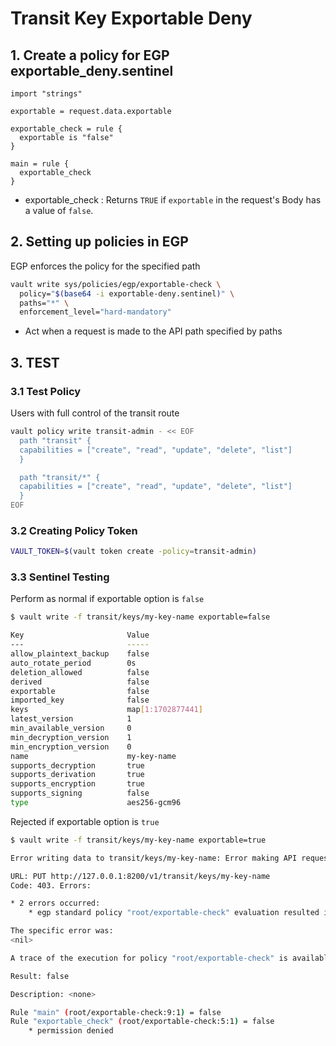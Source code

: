 # Transit Key Exportable Deny

## 1. Create a policy for EGP exportable_deny.sentinel

```hcl
import "strings"

exportable = request.data.exportable

exportable_check = rule {
  exportable is "false"
}

main = rule {
  exportable_check
}
```

- exportable_check : Returns `TRUE` if `exportable` in the request's Body has a value of `false`.


## 2. Setting up policies in EGP
EGP enforces the policy for the specified path

```bash
vault write sys/policies/egp/exportable-check \
  policy="$(base64 -i exportable-deny.sentinel)" \
  paths="*" \
  enforcement_level="hard-mandatory"
```

- Act when a request is made to the API path specified by paths

## 3. TEST

### 3.1 Test Policy

Users with full control of the transit route

```bash
vault policy write transit-admin - << EOF
  path "transit" {
  capabilities = ["create", "read", "update", "delete", "list"]
  }

  path "transit/*" {
  capabilities = ["create", "read", "update", "delete", "list"]
  }
EOF
```

### 3.2 Creating Policy Token

```bash
VAULT_TOKEN=$(vault token create -policy=transit-admin)
```

### 3.3 Sentinel Testing

Perform as normal if exportable option is `false`

```bash
$ vault write -f transit/keys/my-key-name exportable=false

Key                       Value
---                       -----
allow_plaintext_backup    false
auto_rotate_period        0s
deletion_allowed          false
derived                   false
exportable                false
imported_key              false
keys                      map[1:1702877441]
latest_version            1
min_available_version     0
min_decryption_version    1
min_encryption_version    0
name                      my-key-name
supports_decryption       true
supports_derivation       true
supports_encryption       true
supports_signing          false
type                      aes256-gcm96
```

Rejected if exportable option is `true`

```bash
$ vault write -f transit/keys/my-key-name exportable=true

Error writing data to transit/keys/my-key-name: Error making API request.

URL: PUT http://127.0.0.1:8200/v1/transit/keys/my-key-name
Code: 403. Errors:

* 2 errors occurred:
	* egp standard policy "root/exportable-check" evaluation resulted in denial.

The specific error was:
<nil>

A trace of the execution for policy "root/exportable-check" is available:

Result: false

Description: <none>

Rule "main" (root/exportable-check:9:1) = false
Rule "exportable_check" (root/exportable-check:5:1) = false
	* permission denied
```
